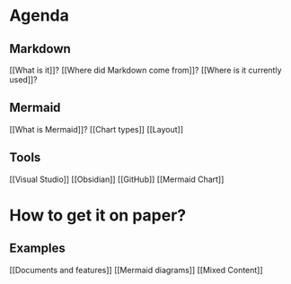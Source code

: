 # Agenda
## Markdown
[[What is it]]? 
[[Where did Markdown come from]]?
[[Where is it currently used]]?
## Mermaid
[[What is Mermaid]]?
[[Chart types]]
[[Layout]]
## Tools
[[Visual Studio]]
[[Obsidian]]
[[GitHub]]
[[Mermaid Chart]]

# How to get it on paper?

## Examples
[[Documents and features]]
[[Mermaid diagrams]]
[[Mixed Content]]

